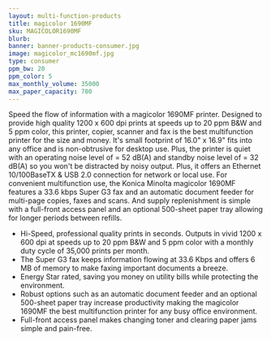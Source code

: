 ```yaml
---
layout: multi-function-products
title: magicolor 1690MF
sku: MAGICOLOR1690MF
blurb:
banner: banner-products-consumer.jpg
image: magicolor_mc1690mf.jpg
type: consumer
ppm_bw: 20
ppm_color: 5
max_monthly_volume: 35000
max_paper_capacity: 700
---
```


Speed the flow of information with a magicolor 1690MF printer. Designed to provide high quality 1200 x 600 dpi prints at speeds up to 20 ppm B&W and 5 ppm color, this printer, copier, scanner and fax is the best multifunction printer for the size and money. It's small footprint of 16.0" x 16.9" fits into any office and is non-obtrusive for desktop use. Plus, the printer is quiet with an operating noise level of = 52 dB(A) and standby noise level of = 32 dB(A) so you won't be distracted by noisy output. Plus, it offers an Ethernet 10/100BaseTX & USB 2.0 connection for network or local use.
For convenient multifunction use, the Konica Minolta magicolor 1690MF features a 33.6 kbps Super G3 fax and an automatic document feeder for multi-page copies, faxes and scans. And supply replenishment is simple with a full-front access panel and an optional 500-sheet paper tray allowing for longer periods between refills.

* Hi-Speed, professional quality prints in seconds. Outputs in vivid 1200 x 600 dpi at speeds up to 20 ppm B&W and 5 ppm color with a monthly duty cycle of 35,000 prints per month.
* The Super G3 fax keeps information flowing at 33.6 Kbps and offers 6 MB of memory to make faxing important documents a breeze.
* Energy Star rated, saving you money on utility bills while protecting the environment.
* Robust options such as an automatic document feeder and an optional 500-sheet paper tray increase productivity making the magicolor 1690MF the best multifunction printer for any busy office environment.
* Full-front access panel makes changing toner and clearing paper jams simple and pain-free.
